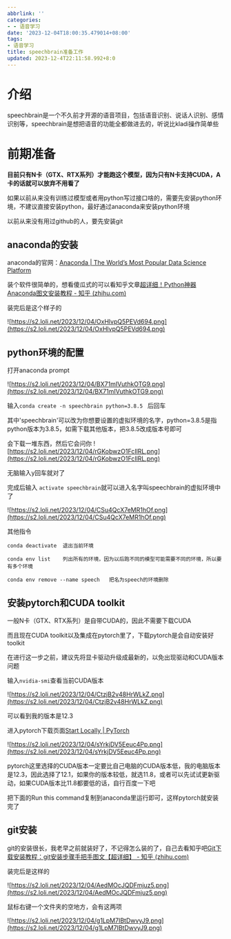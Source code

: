 ```yaml
---
abbrlink: ''
categories:
- - 语音学习
date: '2023-12-04T18:00:35.479014+08:00'
tags:
- 语音学习
title: speechbrain准备工作
updated: 2023-12-4T22:11:58.992+8:0
---
```

# 介绍

speechbrain是一个不久前才开源的语音项目，包括语音识别、说话人识别、感情识别等，speechbrain是想把语音的功能全都做进去的，听说比kladi操作简单些

# 前期准备

**目前只有N卡（GTX、RTX系列）才能跑这个模型，因为只有N卡支持CUDA，A卡的话就可以放弃不用看了**

如果以前从来没有训练过模型或者用python写过接口啥的，需要先安装python环境，不建议直接安装python，最好通过anaconda来安装python环境

以前从来没有用过github的人，要先安装git

## anaconda的安装

anaconda的官网：[Anaconda | The World’s Most Popular Data Science Platform](https://www.anaconda.com/)

装个软件很简单的，想看傻瓜式的可以看知乎文章[超详细！Python神器Anaconda图文安装教程 - 知乎 (zhihu.com)](https://zhuanlan.zhihu.com/p/635869956)

装完后是这个样子的

![https://s2.loli.net/2023/12/04/OxHlvpQ5PEVd694.png](https://s2.loli.net/2023/12/04/OxHlvpQ5PEVd694.png)

## python环境的配置

打开anaconda prompt

![https://s2.loli.net/2023/12/04/BX71mIVuthkOTG9.png](https://s2.loli.net/2023/12/04/BX71mIVuthkOTG9.png)

输入`conda create -n speechbrain python=3.8.5 ` 后回车

其中'speechbrain'可以改为你想要设置的虚拟环境的名字，python=3.8.5是指python版本为3.8.5，如需下载其他版本，把3.8.5改成版本号即可

会下载一堆东西，然后它会问你
![https://s2.loli.net/2023/12/04/rGKobwzO1FcIlRL.png](https://s2.loli.net/2023/12/04/rGKobwzO1FcIlRL.png)

无脑输入y回车就对了

完成后输入 `activate speechbrain`就可以进入名字叫speechbrain的虚拟环境中了

![https://s2.loli.net/2023/12/04/CSu4QcX7eMR1hOf.png](https://s2.loli.net/2023/12/04/CSu4QcX7eMR1hOf.png)

其他指令

```
conda deactivate  退出当前环境

conda env list    列出所有的环境，因为以后跑不同的模型可能需要不同的环境，所以要有多个环境

conda env remove --name speech   把名为speech的环境删除
```

## 安装pytorch和CUDA toolkit

一般N卡（GTX、RTX系列）是自带CUDA的，因此不需要下载CUDA

而且现在CUDA toolkit以及集成在pytorch里了，下载pytorch是会自动安装好toolkit

在进行这一步之前，建议先将显卡驱动升级成最新的，以免出现驱动和CUDA版本问题

输入`nvidia-smi`查看当前CUDA版本

![https://s2.loli.net/2023/12/04/CtzjB2v48HrWLkZ.png](https://s2.loli.net/2023/12/04/CtzjB2v48HrWLkZ.png)

可以看到我的版本是12.3


进入pytorch下载页面[Start Locally | PyTorch](https://pytorch.org/get-started/locally/)

![https://s2.loli.net/2023/12/04/sYrkjDV5Eeuc4Pp.png](https://s2.loli.net/2023/12/04/sYrkjDV5Eeuc4Pp.png)

pytorch这里选择的CUDA版本一定要比自己电脑的CUDA版本低，我的电脑版本是12.3，因此选择了12.1，如果你的版本较低，就选11.8，或者可以先试试更新驱动，如果CUDA版本比11.8都要低的话，自行百度一下吧

把下面的Run this command复制到anaconda里运行即可，这样pytorch就安装完了


## git安装

git的安装很长，我老早之前就装好了，不记得怎么装的了，自己去看知乎吧[Git下载安装教程：git安装步骤手把手图文【超详细】 - 知乎 (zhihu.com)](https://zhuanlan.zhihu.com/p/443527549)

装完后是这样的

![https://s2.loli.net/2023/12/04/AedMOcJQDFmjuz5.png](https://s2.loli.net/2023/12/04/AedMOcJQDFmjuz5.png)

鼠标右键一个文件夹的空地方，会有这两项

![https://s2.loli.net/2023/12/04/g1LpM7IBtDwvyJ9.png](https://s2.loli.net/2023/12/04/g1LpM7IBtDwvyJ9.png)
